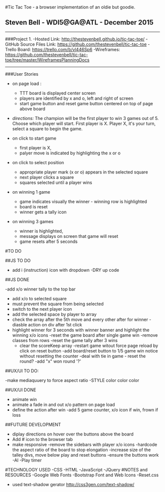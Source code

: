 #Tic Tac Toe  - a browser implementation of an oldie but goodie.
## Steven Bell - WDI5@GA@ATL - December 2015
***
###Project 1.
-Hosted Link: http://thestevenbell.github.io/tic-tac-toe/
-GitHub Source Files Link: https://github.com/thestevenbell/tic-tac-toe
-Trello Board: https://trello.com/b/vl446Sp6
-Wireframes: https://github.com/thestevenbell/tic-tac-toe/tree/master/WireframesPlanningDocs
***

###User Stories
- on page load :
  - TTT board is displayed center screen
  - players are identified by x and o, left and right of screen
  - start game button and reset game button centered on top of page above board

- *directions:*
      The champion will be the first player to win 3 games out of 5.
      Choose which player will start.  First player is X.
      Player X, it's your turn, select a square to begin the game.
- on click to start game
  - first player is X,
  - palyer move is indicated by highlighting the x or o
- on click to select position
  - appropriate player mark (x or o) appears in the selected square
  - next player clicks a square
  - squares selected until a player wins
- on winning 1 game
  - game indicates visually the winner -  winning row is highlighted
  - board is reset
  - winner gets a tally icon
- on winning 3 games
  - winner is highlighted,
  - message displays on screen that game will reset
  - game resets after 5 seconds

#TO DO

##JS TO DO

- add i (instruction) icon with dropdown
-DRY up code

##JS DONE

-add x/o winner tally to the top bar
- add x/o to selected square
- must prevent the square from being selected
- switch to the next player icon
- add the selected space by player to array
- check the array after the 5th move and every other after for winner
-diasble action on div after 1st click
- highlight winner for 3 seconds with winner banner
  and highlight the winning x/o icons
  -reset the game board after single game win
  -remove classes from rows
-reset the game tally after 3 wins
  - clear the scoreKeep array
-restart game witout force page reload by click on reset button
-add board/reset button to 1/5 game win notice without resetting the counter
-deal with tie in game - reset the round?
-add "x" won round '?'

##UX/UI TO DO:

-make mediaquuery to force aspect ratio
-STYLE color color color

##UX/UI DONE
- animate win
- animate a fade in and out x/o pattern on page load
- define the action after win
-add 5 game counter, x/o icon if win, frown if loss

##FUTURE DEVELOPMENT
- diplay directions on hover over the buttons above the board
- Add # icon to the browser tab
- make responsive
  -remove the sidebars with player x/o icons
  -hardcode the aspect ratio of the board to stop elongation
  -increase size of the talley divs, move below play and reset buttons
  -ensure the buttons work
-AI
-Play timer

#TECHNOLOGY USED
-CSS
-HTML
-JavaScript
-JQuery
#NOTES and RESOURCES
-Google Web Fonts
-Bootstrap Font and Web Icons
-Reset.css
- used text-shadow gerator http://css3gen.com/text-shadow/




